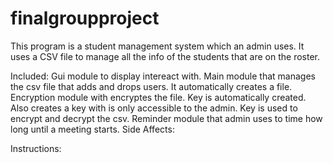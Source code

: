 # finalgroupproject

This program is a student management system which an admin uses. It uses a CSV file
to manage all the info of the students that are on the roster.

Included:
Gui module to display intereact with.
Main module that manages the csv file that adds and drops users.
It automatically creates a file.
Encryption module with encryptes the file.
Key is automatically created.
Also creates a key with is only accessible to the admin.
Key is used to encrypt and decrypt the csv.
Reminder module that admin uses to time how long until a meeting starts.
Side Affects:

Instructions:



